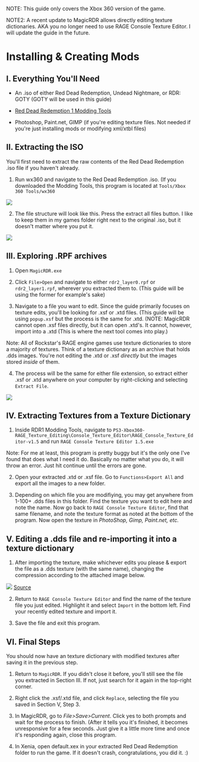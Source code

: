 NOTE: This guide only covers the Xbox 360 version of the game.

NOTE2: A recent update to MagicRDR allows directly editing texture dictionaries. AKA you no longer need to use RAGE Console Texture Editor. I will update the guide in the future.

# Installing & Creating Mods
I. Everything You'll Need
------------------
* An .iso of either Red Dead Redemption, Undead Nightmare, or RDR: GOTY (GOTY will be used in this guide)

* [Red Dead Redemption 1 Modding Tools](https://archive.org/details/red-dead-redemption-modding-tools.-7z)

* Photoshop, Paint.net, GIMP (if you're editing texture files. Not needed if you're just installing mods or modifying xml/xtbl files)
	

II. Extracting the ISO
--------------------
You'll first need to extract the raw contents of the Red Dead Redemption .iso file if you haven't already.

1. Run wx360 and navigate to the Red Dead Redemption .iso. (If you downloaded the Modding Tools, this program is located at `Tools/Xbox 360 Tools/wx360`

![](https://i2.lensdump.com/i/1QT38r.png)

2. The file structure will look like this. Press the extract all files button. I like to keep them in my games folder right next to the original .iso, but it doesn't matter where you put it.

![](https://i2.lensdump.com/i/RODm6r.png)

III. Exploring .RPF archives
-------------------------------------------------------------
1. Open `MagicRDR.exe`

2. Click `File>Open` and navigate to either `rdr2_layer0.rpf` or `rdr2_layer1.rpf`, wherever you extracted them to. (This guide will be using the former for example's sake)

3. Navigate to a file you want to edit. Since the guide primarily focuses on texture edits, you'll be looking for .xsf or .xtd files. (This guide will be using `popup.xsf` but the process is the same for .xtd. (NOTE: MagicRDR cannot open .xsf files directly, but it can open .xtd's. It cannot, however, import into a .xtd (This is where the next tool comes into play.)

Note: All of Rockstar's RAGE engine games use texture dictionaries to store a majority of textures. Think of a texture dictionary as an archive that holds .dds images. You're not editing the .xtd or .xsf *directly* but the images stored *inside* of them.

4. The process will be the same for either file extension, so extract either .xsf or .xtd anywhere on your computer by right-clicking and selecting `Extract File`.

![](https://i3.lensdump.com/i/RONlFv.png)
	
IV. Extracting Textures from a Texture Dictionary
---
1. Inside RDR1 Modding Tools, navigate to `PS3-Xbox360-RAGE_Texture_Editing\Console_Texture_Editor\RAGE_Console_Texture_Editor-v1.5` and run `RAGE Console Texture Editor 1.5.exe`

Note: For me at least, this program is pretty buggy but it's the only one I've found that does what I need it do. Basically no matter what you do, it will throw an error. Just hit continue until the errors are gone.

2. Open your extracted .xtd or .xsf file. Go to `Functions>Export All` and export all the images to a new folder.

3. Depending on which file you are modifiying, you may get anywhere from 1-100+ .dds files in this folder. Find the texture you want to edit here and note the name. Now go back to `RAGE Console Texture Editor`, find that same filename, and note the texture format as noted at the bottom of the program. Now open the texture in  *PhotoShop, Gimp, Paint.net, etc.*


V. Editing a .dds file and re-importing it into a texture dictionary
----------------------

1. After importing the texture, make whichever edits you please & export the file as a .dds texture (with the same name), changing the compression according to the attached image below.

![](https://i1.lensdump.com/i/ROfuf0.png) [Source](https://www.se7ensins.com/forums/threads/gta-v-gta-iv-rdr-texture-modding-tutorial-for-ps3-xbox-360.1835853/)

2. Return to `RAGE Console Texture Editor` and find the name of the texture file you just edited. Highlight it and select `Import` in the bottom left. Find your recently edited texture and import it.

3. Save the file and exit this program.

VI. Final Steps
---

You should now have an texture dictionary with modified textures after saving it in the previous step.

1. Return to `MagicRDR`. If you didn't close it before, you'll still see the file you extracted in Section III. If not, just search for it again in the top-right corner.

2. Right click the .xsf/.xtd file, and click `Replace`, selecting the file you saved in Section V, Step 3.

3. In MagicRDR, go to *File>Save>Current*. Click yes to both prompts and wait for the process to finish. (After it tells you it's finished, it becomes unresponsive for a few seconds. Just give it a little more time and once it's responding again, close this program.

4. In Xenia, open default.xex in your extracted Red Dead Redemption folder to run the game. If it doesn't crash, congratulations, you did it. :)
	

